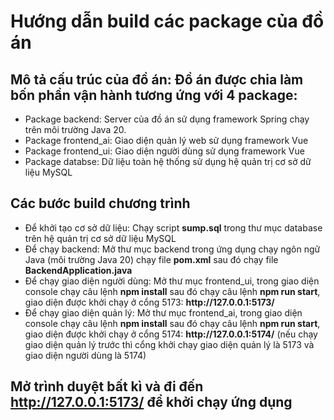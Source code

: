 # Hướng dẫn build các package của đồ án
## Mô tả cấu trúc của đồ án: Đồ án được chia làm bốn phần vận hành tương ứng với 4 package:
-  Package backend: Server của đồ án sử dụng framework Spring chạy trên môi trường Java 20.
-  Package frontend_ai: Giao diện quản lý web sử dụng framework Vue
-  Package frontend_ui: Giao diện người dùng sử dụng framework Vue
-  Package databse: Dữ liệu toàn hệ thống sử dụng hệ quản trị cơ sở dữ liệu MySQL
## Các bước build chương trình
<ul>
  <li>Để khởi tạo cơ sở dữ liệu: Chạy script <strong>sump.sql</strong> trong thư mục database trên hệ quản trị cơ sở dữ liệu MySQL</li>
  <li>Để chạy backend: Mở thư mục backend trong ứng dụng chạy ngôn ngữ Java (môi trường Java 20) chạy file <strong>pom.xml</strong> sau đó chạy file <strong>BackendApplication.java</strong></li>
  <li>Để chạy giao diện người dùng: Mở thư mục frontend_ui, trong giao diện console chạy câu lệnh <strong>npm install</strong> sau đó chạy câu lệnh <strong>npm run start</strong>, giao diện được khởi chạy ở cổng 5173: <strong>http://127.0.0.1:5173/</strong> </li>
  <li>Để chạy giao diện quản lý: Mở thư mục frontend_ai, trong giao diện console chạy câu lệnh <strong>npm install</strong> sau đó chạy câu lệnh <strong>npm run start</strong>, giao diện được khởi chạy ở cổng 5174: <strong>http://127.0.0.1:5174/</strong> (nếu chạy giao diện quản lý trước thì cổng khởi chạy giao diện quản lý là 5173 và giao diện người dùng là 5174)</li>
</ul>

## Mở trình duyệt bất kì và đi đến <strong>http://127.0.0.1:5173/</strong> để khởi chạy ứng dụng
